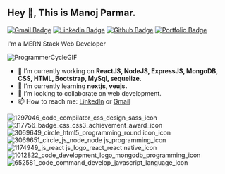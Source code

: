 ## Hey 👋, This is Manoj Parmar.

[![Gmail Badge](https://img.shields.io/badge/-manojparmar6161@gmail.com-c14438?style=flat&logo=Gmail&logoColor=white&link=mailto:manojparmar6161@gmail.com)](mailto:manojparmar6161@gmail.com) 
[![Linkedin Badge](https://img.shields.io/badge/-manojparmar-0072b1?style=flat&logo=Linkedin&logoColor=white&link=https://https://in.linkedin.com/in/manoj-parmar-267777167/)](https://in.linkedin.com/in/manoj-parmar-267777167)  [![Github Badge](https://img.shields.io/badge/-manojparmar-grey?style=flat&logo=github&logoColor=white&link=https://github.com/manojparmar7)](https://www.github.com/manojparmar7) [![Portfolio Badge](https://img.shields.io/badge/portfolio-web-blue?style=flat&link=https://manojparmar.onrender.com/)](https://manojparmar.onrender.com/) 
<p align='left'>
  I'm a MERN Stack Web Developer
  
  ![ProgrammerCycleGIF](https://user-images.githubusercontent.com/53113741/209103074-3ffab3db-14f2-4bd4-9ee1-032b5b290a70.gif)
  
  - 🔭 I’m currently working on <b> ReactJS, NodeJS, ExpressJS, MongoDB, CSS, HTML, Bootstrap, MySql, sequelize. </b> 
  - 🌱 I’m currently learning <b>nextjs, veujs.</b>
  - 👯 I’m looking to collaborate on web development.
  - 📫 How to reach me: <a href='https://in.linkedin.com/in/manoj-parmar-267777167/'>LinkedIn</a> or <a href="mailto:manojparmar6161@gmail.com">Gmail</a>

  

![1297046_code_compilator_css_design_sass_icon](https://user-images.githubusercontent.com/53113741/209101392-9655b106-c016-4ae6-968d-6a28e30a4f02.png)
![317756_badge_css_css3_achievement_award_icon](https://user-images.githubusercontent.com/53113741/209101395-0aff894c-cca8-45d7-8d60-0f99f1a89a91.png)
![3069649_circle_html5_programming_round icon_icon](https://user-images.githubusercontent.com/53113741/209101398-595faf3c-4b93-40a6-8f1f-12913b894980.png)
![3069651_circle_js_node_node js_programming_icon](https://user-images.githubusercontent.com/53113741/209101401-ff37045b-cc07-4feb-a7af-3a34cba69bb4.png)
![1174949_js_react js_logo_react_react native_icon](https://user-images.githubusercontent.com/53113741/209101405-691d8ef3-82ec-4bc3-b8fd-ad8bffe964c5.png)
![1012822_code_development_logo_mongodb_programming_icon](https://user-images.githubusercontent.com/53113741/209101406-af9ee716-ab73-44e6-a5ce-febe7c04d1e1.png)
![652581_code_command_develop_javascript_language_icon](https://user-images.githubusercontent.com/53113741/209101408-bd340569-8e67-4bf4-a273-22147a3c9e66.png)
